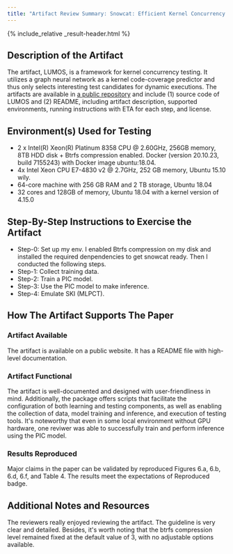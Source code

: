 ```yaml
---
title: "Artifact Review Summary: Snowcat: Efficient Kernel Concurrency Testing using a Learned Coverage Predictor"
---
```


{% include_relative _result-header.html %}

## Description of the Artifact

The artifact, LUMOS, is a framework for kernel concurrency testing. It utilizes a graph neural network as a kernel code-coverage predictor and thus only selects interesting test candidates for dynamic executions. The artifacts are available in [a public repository](https://github.com/rssys/snowcat/tree/main) and include
(1) source code of LUMOS and (2) README, including artifact description, supported environments, running instructions with ETA for each step, and license.

## Environment(s) Used for Testing

* 2 x Intel(R) Xeon(R) Platinum 8358 CPU @ 2.60GHz, 256GB memory, 8TB HDD disk + Btrfs compression enabled. Docker (version 20.10.23, build 7155243) with Docker image ubuntu:18.04.
* 4x Intel Xeon CPU E7-4830 v2 @ 2.7GHz, 252 GB memory, Ubuntu 15.10 wily.
* 64-core machine with 256 GB RAM and 2 TB storage, Ubuntu 18.04
*  32 cores and 128GB of memory, Ubuntu 18.04 with a kernel version of 4.15.0

## Step-By-Step Instructions to Exercise the Artifact

* Step-0: Set up my env. I enabled Btrfs compression on my disk and installed the required denpendencies to get snowcat ready. Then I conducted the following steps.
* Step-1: Collect training data.
* Step-2: Train a PIC model.
* Step-3: Use the PIC model to make inference.
* Step-4: Emulate SKI (MLPCT).


## How The Artifact Supports The Paper

### Artifact Available 
The artifact is available on a public website. It has a README file with high-level documentation. 

### Artifact Functional
The artifact is well-documented and designed with user-friendliness in mind. Additionally, the package offers scripts that facilitate the configuration of both learning and testing components, as well as enabling the collection of data, model training and inference, and execution of testing tools. It's noteworthy that even in some local environment without GPU hardware, one reviwer was able to successfully train and perform inference using the PIC model.

### Results Reproduced
Major claims in the paper can be validated by reproduced Figures 6.a, 6.b, 6.d, 6.f, and Table 4. The results meet the expectations of Reproduced badge.

## Additional Notes and Resources
The reviewers really enjoyed reviewing the artifact. The guideline is very clear and detailed. Besides, it's worth noting that the btrfs compression level remained fixed at the default value of 3, with no adjustable options available.
